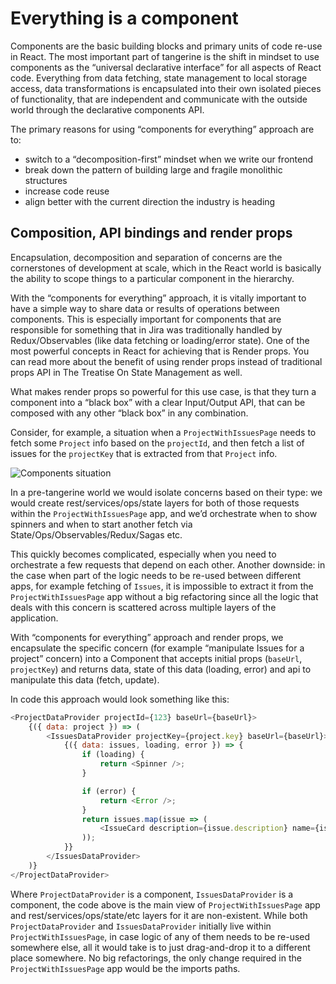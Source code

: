 # Everything is a component

Components are the basic building blocks and primary units of code re-use in React. The most
important part of tangerine is the shift in mindset to use components as the “universal declarative
interface” for all aspects of React code. Everything from data fetching, state management to local
storage access, data transformations is encapsulated into their own isolated pieces of
functionality, that are independent and communicate with the outside world through the declarative
components API.

The primary reasons for using “components for everything” approach are to:

-   switch to a “decomposition-first” mindset when we write our frontend
-   break down the pattern of building large and fragile monolithic structures
-   increase code reuse
-   align better with the current direction the industry is heading

## Composition, API bindings and render props

Encapsulation, decomposition and separation of concerns are the cornerstones of development at
scale, which in the React world is basically the ability to scope things to a particular component
in the hierarchy.

With the “components for everything” approach, it is vitally important to have a simple way to share
data or results of operations between components. This is especially important for components that
are responsible for something that in Jira was traditionally handled by Redux/Observables (like data
fetching or loading/error state). One of the most powerful concepts in React for achieving that is
Render props. You can read more about the benefit of using render props instead of traditional props
API in The Treatise On State Management as well.

What makes render props so powerful for this use case, is that they turn a component into a “black
box” with a clear Input/Output API, that can be composed with any other “black box” in any
combination.

Consider, for example, a situation when a `ProjectWithIssuesPage` needs to fetch some `Project` info
based on the `projectId`, and then fetch a list of issues for the `projectKey` that is extracted from
that `Project` info.

![Components situation](https://tangerine.staging.atl-paas.net/static/props-api.png)

In a pre-tangerine world we would isolate concerns based on their type: we would create
rest/services/ops/state layers for both of those requests within the `ProjectWithIssuesPage` app, and
we’d orchestrate when to show spinners and when to start another fetch via
State/Ops/Observables/Redux/Sagas etc.

This quickly becomes complicated, especially when you need to orchestrate a few requests that depend
on each other. Another downside: in the case when part of the logic needs to be re-used between
different apps, for example fetching of `Issues`, it is impossible to extract it from the
`ProjectWithIssuesPage` app without a big refactoring since all the logic that deals with this concern
is scattered across multiple layers of the application.

With “components for everything” approach and render props, we encapsulate the specific concern (for
example “manipulate Issues for a project” concern) into a Component that accepts initial props
(`baseUrl`, `projectKey`) and returns data, state of this data (loading, error) and api to manipulate
this data (fetch, update).

In code this approach would look something like this:

```javascript
<ProjectDataProvider projectId={123} baseUrl={baseUrl}>
    {({ data: project }) => (
        <IssuesDataProvider projectKey={project.key} baseUrl={baseUrl}>
            {({ data: issues, loading, error }) => {
                if (loading) {
                    return <Spinner />;
                }

                if (error) {
                    return <Error />;
                }
                return issues.map(issue => (
                    <IssueCard description={issue.description} name={issue.name} />
                ));
            }}
        </IssuesDataProvider>
    )}
</ProjectDataProvider>
```

Where `ProjectDataProvider` is a component, `IssuesDataProvider` is a component, the code above is the
main view of `ProjectWithIssuesPage` app and rest/services/ops/state/etc layers for it are non-existent.
While both `ProjectDataProvider` and `IssuesDataProvider` initially live within `ProjectWithIssuesPage`,
in case logic of any of them needs to be re-used somewhere else, all it would take is to just
drag-and-drop it to a different place somewhere. No big refactorings, the only change required in
the `ProjectWithIssuesPage` app would be the imports paths.
